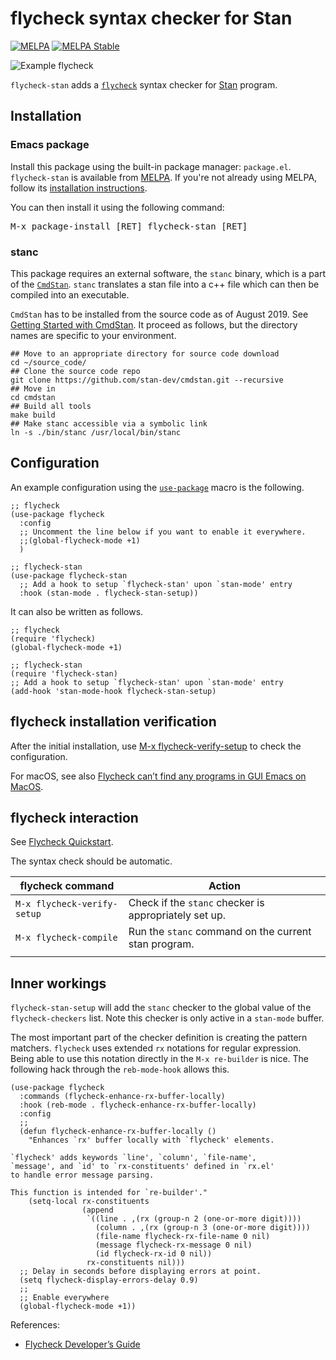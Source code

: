 # flycheck syntax checker for Stan

[![MELPA](http://melpa.org/packages/flycheck-stan-badge.svg)](http://melpa.org/#/flycheck-stan)
[![MELPA Stable](http://stable.melpa.org/packages/flycheck-stan-badge.svg)](http://stable.melpa.org/#/flycheck-stan)

![Example flycheck](example_flycheck.png)

`flycheck-stan` adds a [`flycheck`](https://www.flycheck.org/en/latest/) syntax checker for [Stan](https://mc-stan.org) program.


## Installation
### Emacs package
Install this package using the built-in package manager: `package.el`. `flycheck-stan` is available from [MELPA](http://melpa.org). If you're not already using MELPA, follow its [installation instructions](http://melpa.org/#/getting-started).

You can then install it using the following command:

<kbd>M-x package-install [RET] flycheck-stan [RET]</kbd>

### stanc
This package requires an external software, the `stanc` binary, which is a part of the [`CmdStan`](https://github.com/stan-dev/cmdstan). `stanc` translates a stan file into a c++ file which can then be compiled into an executable.

`CmdStan` has to be installed from the source code as of August 2019. See [Getting Started with CmdStan](https://github.com/stan-dev/cmdstan/wiki/Getting-Started-with-CmdStan). It proceed as follows, but the directory names are specific to your environment.

```{shell}
## Move to an appropriate directory for source code download
cd ~/source_code/
## Clone the source code repo
git clone https://github.com/stan-dev/cmdstan.git --recursive
## Move in
cd cmdstan
## Build all tools
make build
## Make stanc accessible via a symbolic link
ln -s ./bin/stanc /usr/local/bin/stanc
```


## Configuration
An example configuration using the [`use-package`](https://github.com/jwiegley/use-package) macro is the following.

```{lisp}
;; flycheck
(use-package flycheck
  :config
  ;; Uncomment the line below if you want to enable it everywhere.
  ;;(global-flycheck-mode +1)
  )

;; flycheck-stan
(use-package flycheck-stan
  ;; Add a hook to setup `flycheck-stan' upon `stan-mode' entry
  :hook (stan-mode . flycheck-stan-setup))
```

It can also be written as follows.

```{lisp}
;; flycheck
(require 'flycheck)
(global-flycheck-mode +1)

;; flycheck-stan
(require 'flycheck-stan)
;; Add a hook to setup `flycheck-stan' upon `stan-mode' entry
(add-hook 'stan-mode-hook flycheck-stan-setup)
```


## flycheck installation verification

After the initial installation, use [M-x flycheck-verify-setup](https://www.flycheck.org/en/latest/user/troubleshooting.html#verify-your-setup) to check the configuration.

For macOS, see also [Flycheck can’t find any programs in GUI Emacs on MacOS](https://www.flycheck.org/en/latest/user/troubleshooting.html#flycheck-cant-find-any-programs-in-gui-emacs-on-macos).


## flycheck interaction

See [Flycheck Quickstart](https://www.flycheck.org/en/latest/user/quickstart.html).

The syntax check should be automatic.

| flycheck command            | Action                                                |
|-----------------------------|-------------------------------------------------------|
| `M-x flycheck-verify-setup` | Check if the `stanc` checker is appropriately set up. |
| `M-x flycheck-compile`      | Run the `stanc` command on the current stan program.  |
|                             |                                                       |


## Inner workings
`flycheck-stan-setup` will add the `stanc` checker to the global value of the `flycheck-checkers` list. Note this checker is only active in a `stan-mode` buffer.

The most important part of the checker definition is creating the pattern matchers. `flycheck` uses extended `rx` notations for regular expression. Being able to use this notation directly in the `M-x re-builder` is nice. The following hack through the `reb-mode-hook` allows this.

```{lisp}
(use-package flycheck
  :commands (flycheck-enhance-rx-buffer-locally)
  :hook (reb-mode . flycheck-enhance-rx-buffer-locally)
  :config
  ;;
  (defun flycheck-enhance-rx-buffer-locally ()
    "Enhances `rx' buffer locally with `flycheck' elements.

`flycheck' adds keywords `line', `column', `file-name',
`message', and `id' to `rx-constituents' defined in `rx.el'
to handle error message parsing.

This function is intended for `re-builder'."
    (setq-local rx-constituents
                (append
                 `((line . ,(rx (group-n 2 (one-or-more digit))))
                   (column . ,(rx (group-n 3 (one-or-more digit))))
                   (file-name flycheck-rx-file-name 0 nil)
                   (message flycheck-rx-message 0 nil)
                   (id flycheck-rx-id 0 nil))
                 rx-constituents nil)))
  ;; Delay in seconds before displaying errors at point.
  (setq flycheck-display-errors-delay 0.9)
  ;;
  ;; Enable everywhere
  (global-flycheck-mode +1))
```


References:

- [Flycheck Developer’s Guide](https://www.flycheck.org/en/latest/developer/developing.html)
